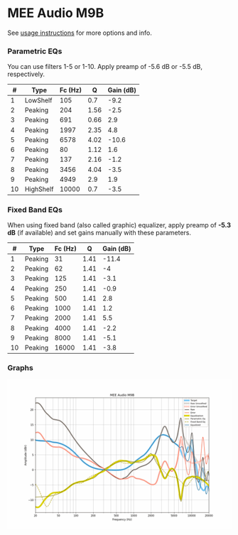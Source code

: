 # MEE Audio M9B
See [usage instructions](https://github.com/jaakkopasanen/AutoEq#usage) for more options and info.

### Parametric EQs
You can use filters 1-5 or 1-10. Apply preamp of -5.6 dB or -5.5 dB, respectively.

|   # | Type      |   Fc (Hz) |    Q |   Gain (dB) |
|-----|-----------|-----------|------|-------------|
|   1 | LowShelf  |       105 | 0.7  |        -9.2 |
|   2 | Peaking   |       204 | 1.56 |        -2.5 |
|   3 | Peaking   |       691 | 0.66 |         2.9 |
|   4 | Peaking   |      1997 | 2.35 |         4.8 |
|   5 | Peaking   |      6578 | 4.02 |       -10.6 |
|   6 | Peaking   |        80 | 1.12 |         1.6 |
|   7 | Peaking   |       137 | 2.16 |        -1.2 |
|   8 | Peaking   |      3456 | 4.04 |        -3.5 |
|   9 | Peaking   |      4949 | 2.9  |         1.9 |
|  10 | HighShelf |     10000 | 0.7  |        -3.5 |

### Fixed Band EQs
When using fixed band (also called graphic) equalizer, apply preamp of **-5.3 dB** (if available) and set gains manually with these parameters.

|   # | Type    |   Fc (Hz) |    Q |   Gain (dB) |
|-----|---------|-----------|------|-------------|
|   1 | Peaking |        31 | 1.41 |       -11.4 |
|   2 | Peaking |        62 | 1.41 |        -4   |
|   3 | Peaking |       125 | 1.41 |        -3.1 |
|   4 | Peaking |       250 | 1.41 |        -0.9 |
|   5 | Peaking |       500 | 1.41 |         2.8 |
|   6 | Peaking |      1000 | 1.41 |         1.2 |
|   7 | Peaking |      2000 | 1.41 |         5.5 |
|   8 | Peaking |      4000 | 1.41 |        -2.2 |
|   9 | Peaking |      8000 | 1.41 |        -5.1 |
|  10 | Peaking |     16000 | 1.41 |        -3.8 |

### Graphs
![](./MEE%20Audio%20M9B.png)
